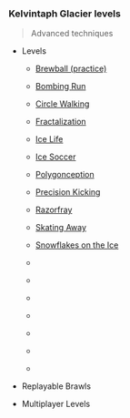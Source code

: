 ### Kelvintaph Glacier levels

> Advanced techniques

+ Levels
    + [Brewball (practice)](487-Brewball/)
    + [Bombing Run](489-Bombing_Run/)
    + [Circle Walking](483-Circle_Walking/)
    + [Fractalization](490-Fractalization/)
    + [Ice Life](488-Ice_Life/)
    + [Ice Soccer](486-Ice_Soccer/)
    + [Polygonception](493-Polygonception/)
    + [Precision Kicking](492-Precision_Kicking/)
    + [Razorfray](491-Razorfray/)
    + [Skating Away](484-Skating_Away/)
    + [Snowflakes on the Ice](485-Snowflakes_on_the_Ice/)

    + [](494-/)
    + [](495-/)
    + [](496-/)
    + [](497-/)
    + [](498-/)
    + [](499-/)
    + [](500-/)

+ Replayable Brawls

+ Multiplayer Levels
